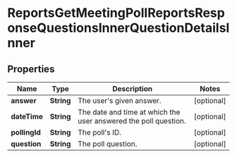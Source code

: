 

# ReportsGetMeetingPollReportsResponseQuestionsInnerQuestionDetailsInner


## Properties

| Name | Type | Description | Notes |
|------------ | ------------- | ------------- | -------------|
|**answer** | **String** | The user&#39;s given answer. |  [optional] |
|**dateTime** | **String** | The date and time at which the user answered the poll question. |  [optional] |
|**pollingId** | **String** | The poll&#39;s ID. |  [optional] |
|**question** | **String** | The poll question. |  [optional] |



